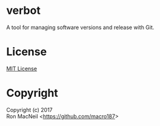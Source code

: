 verbot
======

A tool for managing software versions and release with Git.


License
=======

[MIT License](https://github.com/macro187/verbot/blob/master/license.txt)


Copyright
=========

Copyright (c) 2017  
Ron MacNeil \<<https://github.com/macro187>\>  

